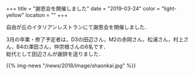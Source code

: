 +++
title = "謝恩会を開催しました"
date = "2019-03-24"
color = "light-yellow"
location = ""
+++

自由が丘のイタリアンレストランにて謝恩会を開催しました．

3月の卒業・修了予定者は，D3の田辺さん，M2の赤岡さん，松浦さん，村上さん，B4の澤田さん，仲宗根さんの6名です．  
総代として田辺さんが謝辞を送りました．

{{% img-news "/news/2018/image/shaonkai.jpg" %}}
